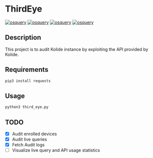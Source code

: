 # ThirdEye
[![osquery](https://img.shields.io/static/v1?label=osquery&message=kolide&color=blueviolet)](https://www.osquery.io)
[![osquery](https://img.shields.io/static/v1?label=made%20with&message=python%203&color=blue)](https://www.osquery.io)
[![osquery](https://img.shields.io/static/v1?label=code%20quality&message=B&color=green)](https://www.osquery.io)
[![osquery](https://img.shields.io/static/v1?label=ready&message=no&color=red)](https://www.osquery.io)

## Description

This project is to audit Kolide instance by exploiting the API provided by Kolide.

## Requirements

```sh
pip3 install requests
```

## Usage

```sh
python3 third_eye.py
```

## TODO

- [x] Audit enrolled devices
- [x] Audit live queries
- [x] Fetch Audit logs
- [ ] Visualize live query and API usage statistics  
